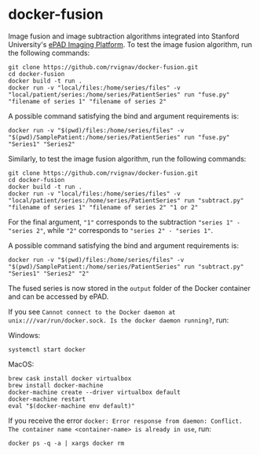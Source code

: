 # docker-fusion

Image fusion and image subtraction algorithms integrated into Stanford University's [ePAD Imaging Platform](https://epad.stanford.edu/). To test the image fusion algorithm, run the following commands:

    git clone https://github.com/rvignav/docker-fusion.git
    cd docker-fusion
    docker build -t run .
    docker run -v "local/files:/home/series/files" -v "local/patient/series:/home/series/PatientSeries" run "fuse.py" "filename of series 1" "filename of series 2"

A possible command satisfying the bind and argument requirements is:

    docker run -v "$(pwd)/files:/home/series/files" -v "$(pwd)/SamplePatient:/home/series/PatientSeries" run "fuse.py" "Series1" "Series2"

Similarly, to test the image fusion algorithm, run the following commands:

    git clone https://github.com/rvignav/docker-fusion.git
    cd docker-fusion
    docker build -t run .
    docker run -v "local/files:/home/series/files" -v "local/patient/series:/home/series/PatientSeries" run "subtract.py" "filename of series 1" "filename of series 2" "1 or 2"

For the final argument, `"1"` corresponds to the subtraction `"series 1" - "series 2"`, while `"2"` corresponds to `"series 2" - "series 1"`.

A possible command satisfying the bind and argument requirements is:

    docker run -v "$(pwd)/files:/home/series/files" -v "$(pwd)/SamplePatient:/home/series/PatientSeries" run "subtract.py" "Series1" "Series2" "2"

The fused series is now stored in the `output` folder of the Docker container and can be accessed by ePAD.

If you see `Cannot connect to the Docker daemon at unix:///var/run/docker.sock. Is the docker daemon running?`, run:

Windows:

    systemctl start docker

MacOS:

    brew cask install docker virtualbox
    brew install docker-machine
    docker-machine create --driver virtualbox default
    docker-machine restart
    eval "$(docker-machine env default)"

If you receive the error `docker: Error response from daemon: Conflict. The container name <container-name> is already in use`, run:

    docker ps -q -a | xargs docker rm
